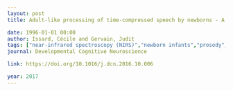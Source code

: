 ```yaml
---
layout: post
title: Adult-like processing of time-compressed speech by newborns - A NIRS study

date: 1996-01-01 00:00
author: Issard, Cécile and Gervain, Judit
tags: ["near-infrared spectroscopy (NIRS)","newborn infants","prosody","temporal envelope","time-compressed speech"]
journal: Developmental Cognitive Neuroscience

link: https://doi.org/10.1016/j.dcn.2016.10.006

year: 2017
---
```



